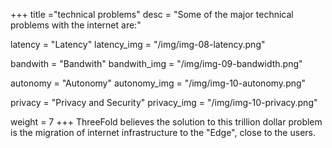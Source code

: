 +++
title ="technical problems"
desc = "Some of the major technical problems with the internet are:"

latency = "Latency"
latency_img = "/img/img-08-latency.png"

bandwith = "Bandwith"
bandwith_img = "/img/img-09-bandwidth.png"

autonomy = "Autonomy"
autonomy_img = "/img/img-10-autonomy.png"

privacy = "Privacy and Security"
privacy_img = "/img/img-10-privacy.png"

weight = 7
+++
ThreeFold believes the solution to this trillion dollar problem is the migration of internet infrastructure to the "Edge", close to the users.
